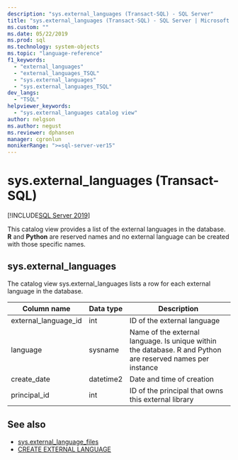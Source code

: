 ```yaml
---
description: "sys.external_languages (Transact-SQL) - SQL Server"
title: "sys.external_languages (Transact-SQL) - SQL Server | Microsoft Docs"
ms.custom: ""
ms.date: 05/22/2019
ms.prod: sql
ms.technology: system-objects
ms.topic: "language-reference"
f1_keywords: 
  - "external_languages"
  - "external_languages_TSQL"
  - "sys.external_languages"
  - "sys.external_languages_TSQL"
dev_langs: 
  - "TSQL"
helpviewer_keywords: 
  - "sys.external_languages catalog view"
author: nelgson
ms.author: negust
ms.reviewer: dphansen
manager: cgronlun
monikerRange: ">=sql-server-ver15"
---
```


# sys.external_languages (Transact-SQL)
[!INCLUDE[SQL Server 2019](../../includes/applies-to-version/sqlserver2019.md)]

This catalog view provides a list of the external languages in the database. **R** and **Python** are reserved names and no external language can be created with those specific names.

## sys.external_languages

The catalog view sys.external_languages lists a row for each external language in the database.

|Column name |Data type | Description|
|------|------|------|
|external_language_id |int | ID of the external language|
|language |sysname |Name of the external language. Is unique within the database. R and Python are reserved names per instance|
|create_date |datetime2 |Date and time of creation|
|principal_id |int |ID of the principal that owns this external library|

## See also  

+ [sys.external_language_files](sys-external-language-files-transact-sql.md)  
+ [CREATE EXTERNAL LANGUAGE](../../t-sql/statements/create-external-language-transact-sql.md) 
